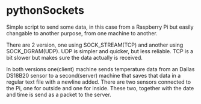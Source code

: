# pythonSockets
Simple script to send some data, in this case from a Raspberry Pi but easily changable to another purpose, from one machine to another.

There are 2 version, one using SOCK_STREAM(TCP) and another using SOCK_DGRAM(UDP).
UDP is simpler and quicker, but less reliable.
TCP is a bit slower but makes sure the data actually is received.

In both versions one(client) machine sends temperature data from an Dallas DS18B20 sensor to a second(server) machine that saves that data in a regular text file with a newline added.
There are two sensors connected to the Pi, one for outside and one for inside. These two, together with the date and time is send as a packet to the server.
